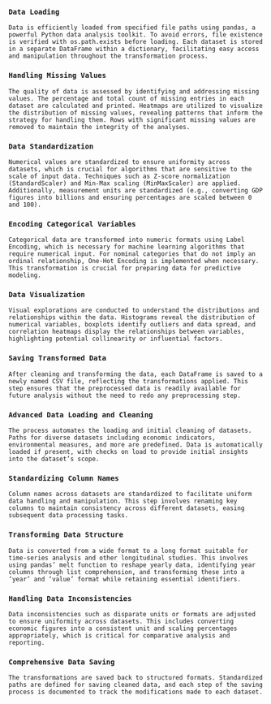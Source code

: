 

### `Data Loading`

`Data is efficiently loaded from specified file paths using pandas, a powerful Python data analysis toolkit. To avoid errors, file existence is verified with os.path.exists before loading. Each dataset is stored in a separate DataFrame within a dictionary, facilitating easy access and manipulation throughout the transformation process.`

### `Handling Missing Values`

`The quality of data is assessed by identifying and addressing missing values. The percentage and total count of missing entries in each dataset are calculated and printed. Heatmaps are utilized to visualize the distribution of missing values, revealing patterns that inform the strategy for handling them. Rows with significant missing values are removed to maintain the integrity of the analyses.`

### `Data Standardization`

`Numerical values are standardized to ensure uniformity across datasets, which is crucial for algorithms that are sensitive to the scale of input data. Techniques such as Z-score normalization (StandardScaler) and Min-Max scaling (MinMaxScaler) are applied. Additionally, measurement units are standardized (e.g., converting GDP figures into billions and ensuring percentages are scaled between 0 and 100).`

### `Encoding Categorical Variables`

`Categorical data are transformed into numeric formats using Label Encoding, which is necessary for machine learning algorithms that require numerical input. For nominal categories that do not imply an ordinal relationship, One-Hot Encoding is implemented when necessary. This transformation is crucial for preparing data for predictive modeling.`

### `Data Visualization`

`Visual explorations are conducted to understand the distributions and relationships within the data. Histograms reveal the distribution of numerical variables, boxplots identify outliers and data spread, and correlation heatmaps display the relationships between variables, highlighting potential collinearity or influential factors.`

### `Saving Transformed Data`

`After cleaning and transforming the data, each DataFrame is saved to a newly named CSV file, reflecting the transformations applied. This step ensures that the preprocessed data is readily available for future analysis without the need to redo any preprocessing step.`

### `Advanced Data Loading and Cleaning`

`The process automates the loading and initial cleaning of datasets. Paths for diverse datasets including economic indicators, environmental measures, and more are predefined. Data is automatically loaded if present, with checks on load to provide initial insights into the dataset’s scope.`

### `Standardizing Column Names`

`Column names across datasets are standardized to facilitate uniform data handling and manipulation. This step involves renaming key columns to maintain consistency across different datasets, easing subsequent data processing tasks.`

### `Transforming Data Structure`

`Data is converted from a wide format to a long format suitable for time-series analysis and other longitudinal studies. This involves using pandas’ melt function to reshape yearly data, identifying year columns through list comprehension, and transforming these into a ‘year’ and ‘value’ format while retaining essential identifiers.`

### `Handling Data Inconsistencies`

`Data inconsistencies such as disparate units or formats are adjusted to ensure uniformity across datasets. This includes converting economic figures into a consistent unit and scaling percentages appropriately, which is critical for comparative analysis and reporting.`

### `Comprehensive Data Saving`

`The transformations are saved back to structured formats. Standardized paths are defined for saving cleaned data, and each step of the saving process is documented to track the modifications made to each dataset.`  
